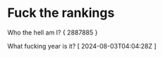 # Fuck the rankings

Who the hell am I?
{ 2887885 }

What fucking year is it?
[ 2024-08-03T04:04:28Z ]
